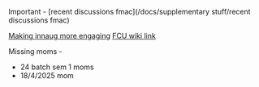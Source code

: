 Important - [recent discussions fmac](/docs/supplementary stuff/recent discussions fmac)

[Making innaug more engaging](https://docs.google.com/document/d/1M_YM8oaRmSlYgdSCRUuvd_43TG71Zfrq1YU4U3ANODI/edit?tab=t.0#heading=h.3bseozjgwj4a)
[FCU wiki link](https://fcu-bits.fandom.com/wiki/Fcu_Wiki)


Missing moms -
- 24 batch sem 1 moms
- 18/4/2025 mom